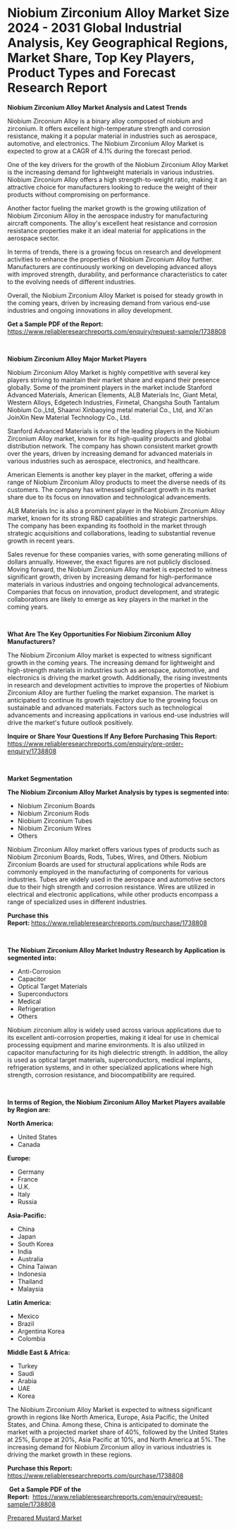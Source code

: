 <p><h1>Niobium Zirconium Alloy Market Size 2024 - 2031 Global Industrial Analysis, Key Geographical Regions, Market Share, Top Key Players, Product Types and Forecast Research Report</h1></p><p><strong>Niobium Zirconium Alloy Market Analysis and Latest Trends</strong></p>
<p><p>Niobium Zirconium Alloy is a binary alloy composed of niobium and zirconium. It offers excellent high-temperature strength and corrosion resistance, making it a popular material in industries such as aerospace, automotive, and electronics. The Niobium Zirconium Alloy Market is expected to grow at a CAGR of 4.1% during the forecast period.</p><p>One of the key drivers for the growth of the Niobium Zirconium Alloy Market is the increasing demand for lightweight materials in various industries. Niobium Zirconium Alloy offers a high strength-to-weight ratio, making it an attractive choice for manufacturers looking to reduce the weight of their products without compromising on performance.</p><p>Another factor fueling the market growth is the growing utilization of Niobium Zirconium Alloy in the aerospace industry for manufacturing aircraft components. The alloy's excellent heat resistance and corrosion resistance properties make it an ideal material for applications in the aerospace sector.</p><p>In terms of trends, there is a growing focus on research and development activities to enhance the properties of Niobium Zirconium Alloy further. Manufacturers are continuously working on developing advanced alloys with improved strength, durability, and performance characteristics to cater to the evolving needs of different industries.</p><p>Overall, the Niobium Zirconium Alloy Market is poised for steady growth in the coming years, driven by increasing demand from various end-use industries and ongoing innovations in alloy development.</p></p>
<p><strong>Get a Sample PDF of the Report:&nbsp;</strong> <a href="https://www.reliableresearchreports.com/enquiry/request-sample/1738808">https://www.reliableresearchreports.com/enquiry/request-sample/1738808</a></p>
<p>&nbsp;</p>
<p><strong>Niobium Zirconium Alloy Major Market Players</strong></p>
<p><p>Niobium Zirconium Alloy Market is highly competitive with several key players striving to maintain their market share and expand their presence globally. Some of the prominent players in the market include Stanford Advanced Materials, American Elements, ALB Materials Inc, Giant Metal, Western Alloys, Edgetech Industries, Firmetal, Changsha South Tantalum Niobium Co.,Ltd, Shaanxi Xinbaoying metal material Co., Ltd, and Xi'an JoinXin New Material Technology Co., Ltd.</p><p>Stanford Advanced Materials is one of the leading players in the Niobium Zirconium Alloy market, known for its high-quality products and global distribution network. The company has shown consistent market growth over the years, driven by increasing demand for advanced materials in various industries such as aerospace, electronics, and healthcare.</p><p>American Elements is another key player in the market, offering a wide range of Niobium Zirconium Alloy products to meet the diverse needs of its customers. The company has witnessed significant growth in its market share due to its focus on innovation and technological advancements.</p><p>ALB Materials Inc is also a prominent player in the Niobium Zirconium Alloy market, known for its strong R&D capabilities and strategic partnerships. The company has been expanding its foothold in the market through strategic acquisitions and collaborations, leading to substantial revenue growth in recent years.</p><p>Sales revenue for these companies varies, with some generating millions of dollars annually. However, the exact figures are not publicly disclosed. Moving forward, the Niobium Zirconium Alloy market is expected to witness significant growth, driven by increasing demand for high-performance materials in various industries and ongoing technological advancements. Companies that focus on innovation, product development, and strategic collaborations are likely to emerge as key players in the market in the coming years.</p></p>
<p>&nbsp;</p>
<p><strong>What Are The Key Opportunities For Niobium Zirconium Alloy Manufacturers?</strong></p>
<p><p>The Niobium Zirconium Alloy market is expected to witness significant growth in the coming years. The increasing demand for lightweight and high-strength materials in industries such as aerospace, automotive, and electronics is driving the market growth. Additionally, the rising investments in research and development activities to improve the properties of Niobium Zirconium Alloy are further fueling the market expansion. The market is anticipated to continue its growth trajectory due to the growing focus on sustainable and advanced materials. Factors such as technological advancements and increasing applications in various end-use industries will drive the market's future outlook positively.</p></p>
<p><strong>Inquire or Share Your Questions If Any Before Purchasing This Report:</strong> <a href="https://www.reliableresearchreports.com/enquiry/pre-order-enquiry/1738808">https://www.reliableresearchreports.com/enquiry/pre-order-enquiry/1738808</a></p>
<p>&nbsp;</p>
<p><strong>Market Segmentation</strong></p>
<p><strong>The Niobium Zirconium Alloy Market Analysis by types is segmented into:</strong></p>
<p><ul><li>Niobium Zirconium Boards</li><li>Niobium Zirconium Rods</li><li>Niobium Zirconium Tubes</li><li>Niobium Zirconium Wires</li><li>Others</li></ul></p>
<p><p>Niobium Zirconium Alloy market offers various types of products such as Niobium Zirconium Boards, Rods, Tubes, Wires, and Others. Niobium Zirconium Boards are used for structural applications while Rods are commonly employed in the manufacturing of components for various industries. Tubes are widely used in the aerospace and automotive sectors due to their high strength and corrosion resistance. Wires are utilized in electrical and electronic applications, while other products encompass a range of specialized uses in different industries.</p></p>
<p><strong>Purchase this Report:&nbsp;</strong><a href="https://www.reliableresearchreports.com/purchase/1738808">https://www.reliableresearchreports.com/purchase/1738808</a></p>
<p>&nbsp;</p>
<p><strong>The Niobium Zirconium Alloy Market Industry Research by Application is segmented into:</strong></p>
<p><ul><li>Anti-Corrosion</li><li>Capacitor</li><li>Optical Target Materials</li><li>Superconductors</li><li>Medical</li><li>Refrigeration</li><li>Others</li></ul></p>
<p><p>Niobium zirconium alloy is widely used across various applications due to its excellent anti-corrosion properties, making it ideal for use in chemical processing equipment and marine environments. It is also utilized in capacitor manufacturing for its high dielectric strength. In addition, the alloy is used as optical target materials, superconductors, medical implants, refrigeration systems, and in other specialized applications where high strength, corrosion resistance, and biocompatibility are required.</p></p>
<p>&nbsp;</p>
<p><strong>In terms of Region, the Niobium Zirconium Alloy Market Players available by Region are:</strong></p>
<p>
    <p> <strong> North America: </strong>
        <ul>
            <li>United States</li>
            <li>Canada</li>
        </ul>
        </p> 
    <p> <strong> Europe: </strong>
        <ul>
            <li>Germany</li>
            <li>France</li>
            <li>U.K.</li>
            <li>Italy</li>
            <li>Russia</li>
        </ul>
        </p> 
    <p> <strong> Asia-Pacific: </strong>
        <ul>
            <li>China</li>
            <li>Japan</li>
            <li>South Korea</li>
            <li>India</li>
            <li>Australia</li>
            <li>China Taiwan</li>
            <li>Indonesia</li>
            <li>Thailand</li>
            <li>Malaysia</li>
        </ul>
        </p> 
    <p> <strong> Latin America: </strong>
        <ul>
            <li>Mexico</li>
            <li>Brazil</li>
            <li>Argentina Korea</li>
            <li>Colombia</li>
        </ul>
        </p> 
    <p> <strong> Middle East & Africa: </strong>
        <ul>
            <li>Turkey</li>
            <li>Saudi</li>
            <li>Arabia</li>
            <li>UAE</li>
            <li>Korea</li>
        </ul>
    </p>
    </p>
<p><p>The Niobium Zirconium Alloy Market is expected to witness significant growth in regions like North America, Europe, Asia Pacific, the United States, and China. Among these, China is anticipated to dominate the market with a projected market share of 40%, followed by the United States at 25%, Europe at 20%, Asia Pacific at 10%, and North America at 5%. The increasing demand for Niobium Zirconium alloy in various industries is driving the market growth in these regions.</p></p>
<p><strong>Purchase this Report: </strong><a href="https://www.reliableresearchreports.com/purchase/1738808">https://www.reliableresearchreports.com/purchase/1738808</a></p>
<p>&nbsp;<strong>Get a Sample PDF of the Report:&nbsp;&nbsp;</strong><a href="https://www.reliableresearchreports.com/enquiry/request-sample/1738808">https://www.reliableresearchreports.com/enquiry/request-sample/1738808</a></p>
<p><strong></strong></p>
<p><p><a href="https://forested-sushi-9b0.notion.site/Prepared-Mustard-Market-Size-Focuses-on-Market-Dynamics-In-Depth-Analysis-and-Future-Projections-of-b01dc6b0fc934c8395bd71a7ec2f9f77">Prepared Mustard Market</a></p></p>